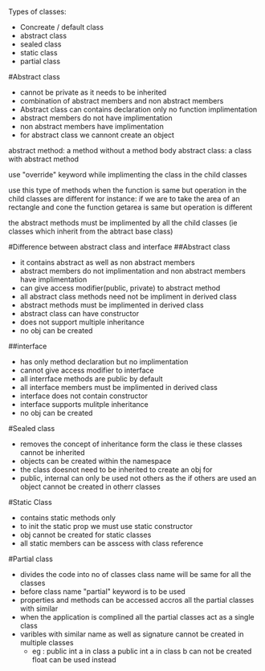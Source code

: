 Types of classes:
- Concreate / default class
- abstract class
- sealed class
- static class
- partial class

#Abstract class
- cannot be private as it needs to be inherited
- combination of abstract members and non abstract members
- Abstract class can contains declaration only no function implimentation
- abstract members do not have implimentation 
- non abstract members have implimentation
- for abstract class we cannont create an object

abstract method: a method without a method body 
abstract class: a class with abstract method

use "override" keyword while implimenting the class in the child classes

use this type of methods when the function is same but operation in the child classes are different 
for instance: if we are to take the area of an rectangle and cone the function getarea is same but operation is different

the abstract methods must be implimented by all the child classes (ie classes which inherit from the abtract base class)

#Difference between abstract class and interface
##Abstract class
- it contains abstract as well as non abstract members
- abstract members do not implimentation and non abstract members have implimentation
- can give access modifier(public, private) to abstract method
- all abstract class methods need not be impliment in derived class 
- abstract methods must be implimented in derived class
- abstract class can have constructor
- does not support multiple inheritance
- no obj can be created

##interface
- has only method declaration but no implimentation
- cannot give access modifier to interface
- all interrface methods are public by default
- all interface members must be implimented in derived class
- interface does not contain constructor
- interface supports mulitple inheritance
- no obj can be created

#Sealed class
- removes the concept of inheritance form the class ie these classes cannot be inherited
- objects can be created within the namespace
- the class doesnot need to be inherited to create an obj for
- public, internal can only be used not others as the if others are used an object cannot be created in otherr classes

#Static Class
- contains static methods only
- to init the static prop we must use static constructor
- obj cannot be created for static classes
- all static members can be asscess with class reference

#Partial class
- divides the code into no of classes class name will be same for all the classes 
- before class name "partial" keyword is to be used
- properties and methods can be accessed accros all the partial classes with similar 
- when the application is complined all the partial classes act as a single class
- varibles with similar name as well as signature cannot be created in multiple classes
    - eg : public int a in class a
            public int a in class b can not be created float can be used instead